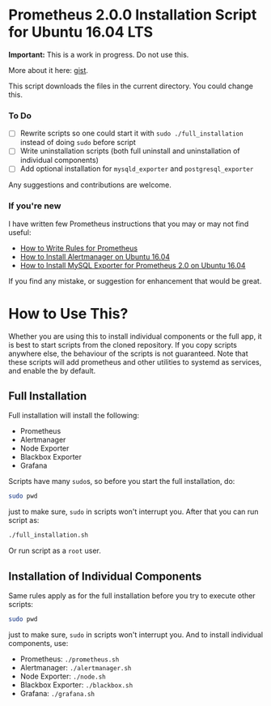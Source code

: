 # Prometheus 2.0.0 Installation Script for Ubuntu 16.04 LTS

**Important:** This is a work in progress. Do not use this.

More about it here: [gist](https://gist.github.com/petarGitNik/18ae938aaef4c4ff58189df8a4fc7de9).

This script downloads the files in the current directory. You could change this.

### To Do

- [ ] Rewrite scripts so one could start it with `sudo ./full_installation` instead of doing `sudo` before script
- [ ] Write uninstallation scripts (both full uninstall and uninstallation of individual components)
- [ ] Add optional installation for `mysqld_exporter` and `postgresql_exporter`

Any suggestions and contributions are welcome.

### If you're new

I have written few Prometheus instructions that you may or may not find useful:

* [How to Write Rules for Prometheus](https://petargitnik.github.io/blog/2018/01/04/how-to-write-rules-for-prometheus)
* [How to Install Alertmanager on Ubuntu 16.04](https://petargitnik.github.io/blog/2018/01/03/how-to-install-alertmanager-on-ubuntu-16.04)
* [How to Install MySQL Exporter for Prometheus 2.0 on Ubuntu 16.04](https://petargitnik.github.io/blog/2018/01/07/how-to-install-mysql-exporter-for-prometheus-2.0-on-ubuntu-16.04)

If you find any mistake, or suggestion for enhancement that would be great.

# How to Use This?

Whether you are using this to install individual components or the full app, it is best to start scripts from the cloned repository. If you copy scripts anywhere else, the behaviour of the scripts is not guaranteed. Note that these scripts will add prometheus and other utilities to systemd as services, and enable the by default.

## Full Installation

Full installation will install the following:

* Prometheus
* Alertmanager
* Node Exporter
* Blackbox Exporter
* Grafana

Scripts have many `sudo`s, so before you start the full installation, do:

```bash
sudo pwd
```

just to make sure, `sudo` in scripts won't interrupt you. After that you can run script as:

```bash
./full_installation.sh
```

Or run script as a `root` user.

## Installation of Individual Components

Same rules apply as for the full installation before you try to execute other scripts:

```bash
sudo pwd
```

just to make sure, `sudo` in scripts won't interrupt you. And to install individual components, use:

* Prometheus: `./prometheus.sh`
* Alertmanager: `./alertmanager.sh`
* Node Exporter: `./node.sh`
* Blackbox Exporter: `./blackbox.sh`
* Grafana: `./grafana.sh`
